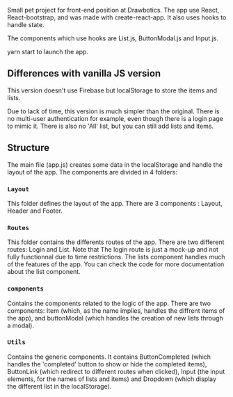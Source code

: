Small pet project for front-end position at Drawbotics. 
The app use React, React-bootstrap, and was made with create-react-app. It also uses hooks to handle state.

The components which use hooks are List.js, ButtonModal.js and Input.js.

yarn start to launch the app.

## Differences with vanilla JS version

This version doesn't use Firebase but localStorage to store the items and lists.

Due to lack of time, this version is much simpler than the original. There is no multi-user authentication for example, even though there is a login page to mimic it. There is also no 'All' list, but you can still add lists and items.

## Structure

The main file (app.js) creates some data in the localStorage and handle the layout of the app. The components are divided in 4 folders:

### `Layout`

This folder defines the layout of the app. There are 3 components : Layout, Header and Footer.

### `Routes`

This folder contains the differents routes of the app. There are two different routes: Login and List. Note that The login route is just a mock-up and not fully functionnal due to time restrictions. The lists component handles much of the features of the app. You can check the code for more documentation about the list component.

### `components`

Contains the components related to the logic of the app. There are two components: Item (which, as the name implies, handles the diffrent items of the app), and buttonModal (which handles the creation of new lists through a modal).

### `Utils`

Contains the generic components. It contains ButtonCompleted (which handles the 'completed' button to show or hide the completed items), ButtonLink (which redirect to different routes when clicked), Input (the input elements, for the names of lists and items) and Dropdown (which display the different list in the localStorage).
